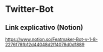 # Twitter-Bot

## Link explicativo (Notion)
https://www.notion.so/Featmaker-Bot-v-1-8-2276f78fb12d44048d2ff4078d0d1889
